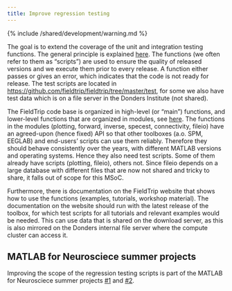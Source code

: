 ```yaml
---
title: Improve regression testing
---
```


{% include /shared/development/warning.md %}


The goal is to extend the coverage of the unit and integration testing functions. The general principle is explained [here](/development/testing). The functions (we often refer to them as “scripts”) are used to ensure the quality of released versions and we execute them prior to every release. A function either passes or gives an error, which indicates that the code is not ready for release. The test scripts are located in https://github.com/fieldtrip/fieldtrip/tree/master/test, for some we also have test data which is on a file server in the Donders Institute (not shared).

The FieldTrip code base is organized in high-level (or “main”) functions, and lower-level functions that are organized in modules, see [here](/development/architecture). The functions in the modules (plotting, forward, inverse, specest, connectivity, fileio) have an agreed-upon (hence fixed) API so that other toolboxes (a.o. SPM, EEGLAB) and end-users’ scripts can use them reliably. Therefore they should behave consistently over the years, with different MATLAB versions and operating systems. Hence they also need test scripts. Some of them already have scripts (plotting, fileio), others not. Since fileio depends on a large database with different files that are now not shared and tricky to share, it falls out of scope for this MSoC.

Furthermore, there is documentation on the FieldTrip website that shows how to use the functions (examples, tutorials, workshop material). The documentation on the website should run with the latest release of the toolbox, for which test scripts for all tutorials and relevant examples would be needed. This can use data that is shared on the download server, as this is also mirrored on the Donders internal file server where the compute cluster can access it.

## MATLAB for Neurosciece summer projects

Improving the scope of the regression testing scripts is part of the MATLAB for Neurosciece summer projects [#1](https://github.com/fieldtrip/fieldtrip/issues?q=is%3Aissue+project%3Afieldtrip/fieldtrip/3) and [#2](https://github.com/fieldtrip/fieldtrip/issues?q=is%3Aissue+project%3Afieldtrip/fieldtrip/4).
